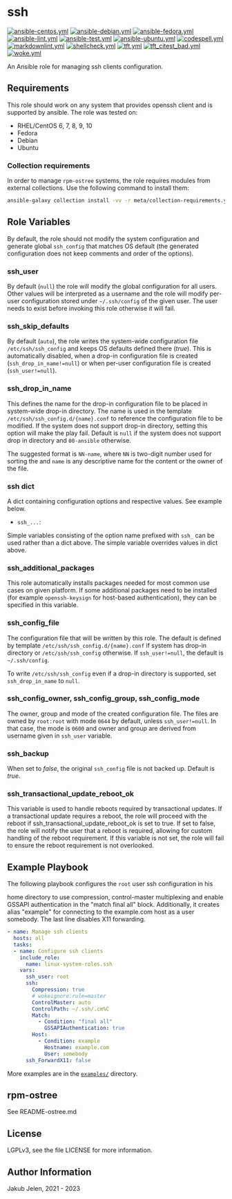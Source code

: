 # ssh

[![ansible-centos.yml](https://github.com/linux-system-roles/ssh/actions/workflows/ansible-centos.yml/badge.svg)](https://github.com/linux-system-roles/ssh/actions/workflows/ansible-centos.yml) [![ansible-debian.yml](https://github.com/linux-system-roles/ssh/actions/workflows/ansible-debian.yml/badge.svg)](https://github.com/linux-system-roles/ssh/actions/workflows/ansible-debian.yml) [![ansible-fedora.yml](https://github.com/linux-system-roles/ssh/actions/workflows/ansible-fedora.yml/badge.svg)](https://github.com/linux-system-roles/ssh/actions/workflows/ansible-fedora.yml) [![ansible-lint.yml](https://github.com/linux-system-roles/ssh/actions/workflows/ansible-lint.yml/badge.svg)](https://github.com/linux-system-roles/ssh/actions/workflows/ansible-lint.yml) [![ansible-test.yml](https://github.com/linux-system-roles/ssh/actions/workflows/ansible-test.yml/badge.svg)](https://github.com/linux-system-roles/ssh/actions/workflows/ansible-test.yml) [![ansible-ubuntu.yml](https://github.com/linux-system-roles/ssh/actions/workflows/ansible-ubuntu.yml/badge.svg)](https://github.com/linux-system-roles/ssh/actions/workflows/ansible-ubuntu.yml) [![codespell.yml](https://github.com/linux-system-roles/ssh/actions/workflows/codespell.yml/badge.svg)](https://github.com/linux-system-roles/ssh/actions/workflows/codespell.yml) [![markdownlint.yml](https://github.com/linux-system-roles/ssh/actions/workflows/markdownlint.yml/badge.svg)](https://github.com/linux-system-roles/ssh/actions/workflows/markdownlint.yml) [![shellcheck.yml](https://github.com/linux-system-roles/ssh/actions/workflows/shellcheck.yml/badge.svg)](https://github.com/linux-system-roles/ssh/actions/workflows/shellcheck.yml) [![tft.yml](https://github.com/linux-system-roles/ssh/actions/workflows/tft.yml/badge.svg)](https://github.com/linux-system-roles/ssh/actions/workflows/tft.yml) [![tft_citest_bad.yml](https://github.com/linux-system-roles/ssh/actions/workflows/tft_citest_bad.yml/badge.svg)](https://github.com/linux-system-roles/ssh/actions/workflows/tft_citest_bad.yml) [![woke.yml](https://github.com/linux-system-roles/ssh/actions/workflows/woke.yml/badge.svg)](https://github.com/linux-system-roles/ssh/actions/workflows/woke.yml)

An Ansible role for managing ssh clients configuration.

## Requirements

This role should work on any system that provides openssh client and is
supported by ansible. The role was tested on:

* RHEL/CentOS 6, 7, 8, 9, 10
* Fedora
* Debian
* Ubuntu

### Collection requirements

In order to manage `rpm-ostree` systems, the role requires modules from external
collections.  Use the following command to install them:

```bash
ansible-galaxy collection install -vv -r meta/collection-requirements.yml
```

## Role Variables

By default, the role should not modify the system configuration and generate
global `ssh_config` that matches OS default (the generated configuration does
not keep comments and order of the options).

### ssh_user

By default (`null`) the role will modify the global configuration for all
users. Other values will be interpreted as a username and the role will
modify per-user configuration stored under `~/.ssh/config` of the given user.
The user needs to exist before invoking this role otherwise it will fail.

### ssh_skip_defaults

By default (`auto`), the role writes the system-wide configuration file
`/etc/ssh/ssh_config` and keeps OS defaults defined there (*true*). This is
automatically disabled, when a drop-in configuration file is created
(`ssh_drop_in_name!=null`) or when per-user configuration file is created
(`ssh_user!=null`).

### ssh_drop_in_name

This defines the name for the drop-in configuration file to be placed in
system-wide drop-in directory. The name is used in the template
`/etc/ssh/ssh_config.d/{name}.conf` to reference the configuration file to
be modified. If the system does not support drop-in directory, setting this
option will make the play fail. Default is `null` if the system does not
support drop in directory and `00-ansible` otherwise.

The suggested format is `NN-name`, where `NN` is two-digit number used for
sorting the and `name` is any descriptive name for the content or the owner
of the file.

### ssh dict

A dict containing configuration options and respective values. See example
below.

* `ssh_...`:

Simple variables consisting of the option name prefixed with `ssh_` can be
used rather than a dict above. The simple variable overrides values in dict
above.

### ssh_additional_packages

This role automatically installs packages needed for most common use cases
on given platform. If some additional packages need to be installed (for
example `openssh-keysign` for host-based authentication), they can be specified
in this variable.

### ssh_config_file

The configuration file that will be written by this role. The default is
defined by template `/etc/ssh/ssh_config.d/{name}.conf` if system has drop-in
directory or `/etc/ssh/ssh_config` otherwise. If `ssh_user!=null`, the
default is `~/.ssh/config`.

To write `/etc/ssh/ssh_config` even if a drop-in directory is supported, set
`ssh_drop_in_name` to `null`.

### ssh_config_owner, ssh_config_group, ssh_config_mode

The owner, group and mode of the created configuration file. The files are
owned by `root:root` with mode `0644` by default, unless
`ssh_user!=null`. In that case, the mode is `0600` and owner and
group are derived from username given in `ssh_user` variable.

### ssh_backup

When set to *false*, the original `ssh_config` file is not backed up. Default is *true*.

### ssh_transactional_update_reboot_ok

This variable is used to handle reboots required by transactional updates.
If a transactional update requires a reboot, the role will proceed with the
reboot if ssh_transactional_update_reboot_ok is set to true. If set to
false, the role will notify the user that a reboot is required, allowing
for custom handling of the reboot requirement. If this variable is not set,
the role will fail to ensure the reboot requirement is not overlooked.

## Example Playbook

The following playbook configures the `root` user ssh configuration in his
<!--- wokeignore:rule=master -->
home directory to use compression, control-master multiplexing and enable
GSSAPI authentication in the "match final all" block. Additionally, it
creates alias "example" for connecting to the example.com host as a user
somebody. The last line disables X11 forwarding.

```yaml
- name: Manage ssh clients
  hosts: all
  tasks:
  - name: Configure ssh clients
    include_role:
      name: linux-system-roles.ssh
    vars:
      ssh_user: root
      ssh:
        Compression: true
        # wokeignore:rule=master
        ControlMaster: auto
        ControlPath: ~/.ssh/.cm%C
        Match:
          - Condition: "final all"
            GSSAPIAuthentication: true
        Host:
          - Condition: example
            Hostname: example.com
            User: somebody
      ssh_ForwardX11: false
```

More examples are in the [`examples/`](examples) directory.

## rpm-ostree

See README-ostree.md

## License

LGPLv3, see the file LICENSE for more information.

## Author Information

Jakub Jelen, 2021 - 2023
